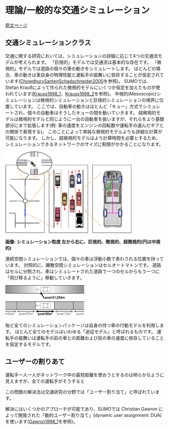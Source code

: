 # 理論/一般的な交通シミュレーション

[原文ページ](https://sumo.dlr.de/wiki/Theory/Traffic_Simulations)

## 交通シミュレーションクラス

交通に関する研究においては、シミュレーションの詳細に応じて4つの交通流モデルが考えられます。
「巨視的」モデルでは交通流は基本的な存在です。
「微視的」モデルでは道路の個々の車の動きをシミュレートします。
ほとんどの場合、車の動きは車自身の物理性能と運転手の振舞いに依存することが仮定されています([ChowdhurySantenSchadschneider2000]()を参照)。
SUMOでは、Stefan Kraußによって作られた微視的モデルにいくつか仮定を加えたものが使われています([Krauss1998_1]()、[Krauss1998_2]()を参照)。
中視的(Mesoscopic)シミュレーションは微視的シミュレーションと巨視的シミュレーションの境界に位置しています。
ここでは、自動車の動きはほとんど「キュー」方式でシミュレートされ、個々の自動車はそうしたキューの間を動いていきます。
超微視的モデルは微視的モデルと同じように一台の自動車を扱いますが、それらをより基礎部分にまで拡張します(例: 車の速度をエンジンの回転数や運転手の選んだギアとの関係で表現する)。
このことによって単純な微視的モデルよりも詳細な計算が可能になります。
しかし、超微視的モデルはより計算時間を必要とするため、シミュレーションできるネットワークのサイズに制限がかかることになります。


![](../img/3sims.gif)

**画像: シミュレーション粒度 左から右に、巨視的、微視的、超微視的(円は中視的)**

連続空間シミュレーションでは、個々の車は浮動小数で表わされる位置を持っています。
対照的に、離散空間シミュレーションはセルオートマトンです。
道路はセルに分割され、車はシミュレートされた道路で一つのセルからもう一つに「飛び移るように」移動していきます。


![](../img/Contdisc.gif)

殆ど全てのシミュレーションパッケージは自身の持つ車の行動モデルを利用します。
ほとんど全てのモデルはいわゆる「追従モデル」と呼ばれるものです。
運転手の振舞いは運転手の前の車との距離および前の車の速度に依存していることを仮定するモデルです。

## ユーザーの割りあて

運転手一人一人がネットワーク中の最短距離を使おうとするのは明らかなように見えますが、全ての運転手がそうすると

この問題の解決法は交通研究の分野では「ユーザー割り当て」と呼ばれています。

解決にはいくつかのアプローチが可能であり、SUMOでは Christian Gawron によって開発された「動的ユーザー割り当て」(dynamic user assignment: DUA) を使います([Gawron1998_1]()を参照)。